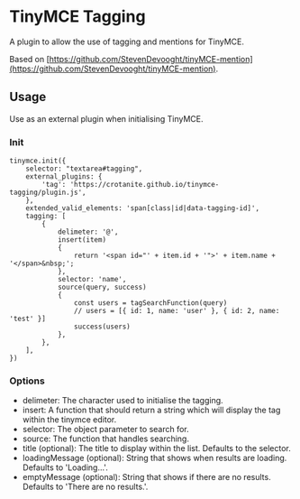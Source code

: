 # TinyMCE Tagging

A plugin to allow the use of tagging and mentions for TinyMCE.

Based on [https://github.com/StevenDevooght/tinyMCE-mention](https://github.com/StevenDevooght/tinyMCE-mention).

## Usage

Use as an external plugin when initialising TinyMCE.

### Init

```
tinymce.init({
	selector: "textarea#tagging",
	external_plugins: {
		'tag': 'https://crotanite.github.io/tinymce-tagging/plugin.js',
	},
	extended_valid_elements: 'span[class|id|data-tagging-id]',
	tagging: [
		{
			delimeter: '@',
			insert(item)
			{
				return '<span id="' + item.id + '">' + item.name + '</span>&nbsp;';
			},
			selector: 'name',
			source(query, success)
			{
				const users = tagSearchFunction(query)
				// users = [{ id: 1, name: 'user' }, { id: 2, name: 'test' }]
				success(users)
			},
		},
	],
})
```

### Options
* delimeter: The character used to initialise the tagging.
* insert: A function that should return a string which will display the tag within the tinymce editor.
* selector: The object parameter to search for.
* source: The function that handles searching.
* title (optional): The title to display within the list. Defaults to the selector.
* loadingMessage (optional): String that shows when results are loading. Defaults to 'Loading...'.
* emptyMessage (optional): String that shows if there are no results. Defaults to 'There are no results.'.